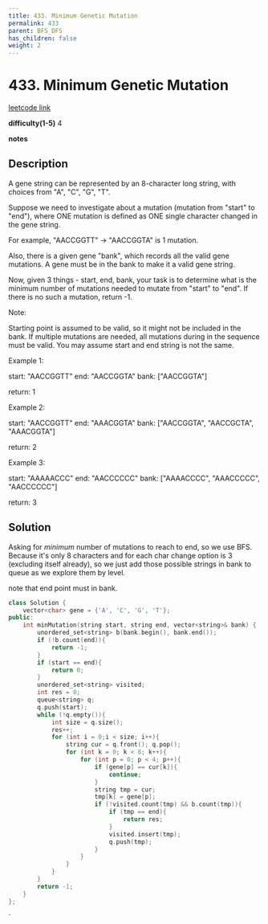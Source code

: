 ```yaml
---
title: 433. Minimum Genetic Mutation
permalink: 433
parent: BFS_DFS
has_children: false
weight: 2
---
```

# 433. Minimum Genetic Mutation
[leetcode link](https://leetcode.com/problems/minimum-genetic-mutation/)

**difficulty(1-5)** 
4

**notes**   


## Description
A gene string can be represented by an 8-character long string, with choices from "A", "C", "G", "T".

Suppose we need to investigate about a mutation (mutation from "start" to "end"), where ONE mutation is defined as ONE single character changed in the gene string.

For example, "AACCGGTT" -> "AACCGGTA" is 1 mutation.

Also, there is a given gene "bank", which records all the valid gene mutations. A gene must be in the bank to make it a valid gene string.

Now, given 3 things - start, end, bank, your task is to determine what is the minimum number of mutations needed to mutate from "start" to "end". If there is no such a mutation, return -1.

Note:

Starting point is assumed to be valid, so it might not be included in the bank.
If multiple mutations are needed, all mutations during in the sequence must be valid.
You may assume start and end string is not the same.
 

Example 1:

start: "AACCGGTT"
end:   "AACCGGTA"
bank: ["AACCGGTA"]

return: 1
 

Example 2:

start: "AACCGGTT"
end:   "AAACGGTA"
bank: ["AACCGGTA", "AACCGCTA", "AAACGGTA"]

return: 2
 

Example 3:

start: "AAAAACCC"
end:   "AACCCCCC"
bank: ["AAAACCCC", "AAACCCCC", "AACCCCCC"]

return: 3
 

## Solution
Asking for *minimum* number of mutations to reach to end, so we use BFS.
Because it's only 8 characters and for each char change option is 3 (excluding itself already), so we just add those possible strings in bank to queue as we explore them by level. 

note that end point must in bank. 
```c++
class Solution {
    vector<char> gene = {'A', 'C', 'G', 'T'};
public:
    int minMutation(string start, string end, vector<string>& bank) {
        unordered_set<string> b(bank.begin(), bank.end());
        if (!b.count(end)){
            return -1;
        }
        if (start == end){
            return 0;
        }
        unordered_set<string> visited;
        int res = 0;
        queue<string> q;
        q.push(start);
        while (!q.empty()){
            int size = q.size();
            res++;
            for (int i = 0;i < size; i++){
                string cur = q.front(); q.pop();
                for (int k = 0; k < 8; k++){
                    for (int p = 0; p < 4; p++){
                        if (gene[p] == cur[k]){
                            continue;
                        }
                        string tmp = cur;
                        tmp[k] = gene[p];
                        if (!visited.count(tmp) && b.count(tmp)){
                            if (tmp == end){
                                return res;
                            }
                            visited.insert(tmp);
                            q.push(tmp);
                        }
                    }
                }
            }
        }
        return -1;
    }
};
```

<!-- 
Default label
{: .label }

Blue label
{: .label .label-blue }

Stable
{: .label .label-green }

New release
{: .label .label-purple }

Coming soon
{: .label .label-yellow }

Deprecated
{: .label .label-red } -->
`